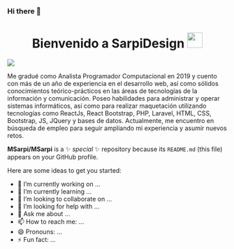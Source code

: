 ### Hi there 👋

<h1 align="center">Bienvenido a SarpiDesign <img src="https://media.giphy.com/media/hvRJCLFzcasrR4ia7z/giphy.gif" width="35"></h1>

<img src="https://lh3.googleusercontent.com/fife/AGXqzDn4T0jUTRnkOAwi9EXkCgtQ2TgmGosoUtHwyFWmcctrxU7v7cZFsVWDHLmesxMiiYEb5Y3aMuJ5R4ZEWtE8O_aA48fAPj1DdzghTC60ta5HuF-pRiHoCh82cpqgs-_SUM9TAd1iArnNWMslGWZXpE3hiyCy2Gnsysz4pGhmGIdvS3qnSwGZn6gOb3xHKXyqsRm8LWPwmkYFAjKR0PxcPm5pl1kBjkYluHg_Ije_NDyJOogxeGsZFPpe-ZTUb9uqWDtZS_nMKN7aIHw9hdq2bKaB8q3GZSAOCe_rMJ_8XtMl7i-OPv6R7pcHtVYf7pP_QhYSYA2OOlQSHxsyZ7I38rdTWd_hJrf-0IweC5c9b6s5r8pEQg_GvUf5eNEyDtMGRJklqwo-7-8PTQlB2gmWGYaOv5CdCRC80zm3rvAFY0bvajjtrR3uXJQo_n0xSbxRpWxLUyBCfv3ZG7zDN1LzhX64m9QbF_g8C9fQY5uM1VC0RVdvPDtpfFedzfb8HFcr3PsJq2-BkaWlxN9VUqhXbZV1ebjXW5gEIRXCl0d23oYVc-fct0We4VHJ0Nlw-aVzKMiGNH2fTg7_sU27FWJoMzbyYF_XeW7EaE2G46ICHogR4c9TZY0bK-9DeG60i56W7-3JrF9JIUrvMgPyEcrEIbOZifEYhHVb-55DKaJYFmKjs8CC6yqkHbHkynjAoYzbfqMqMh5IRofStNMSvAt1YLgRvy3Pkpprs9x2hE7P8aI3Krq0ejuMBDO0ioUnrBcHLnCorLyCgpPkAOzIoJa58Cofvdpsd97miAATaQa5oMTZb_WtDSpDQb-_k-I0WrUWfm3OkbSejGAD1nmy39cy9gZC8BXUxYec1b4UU6sulxFYhBwoNE13E1zngNQc6tSKufwIrl2QloRnPQUrhu_JnPvfYbMZULCOJgJxvB5AdJa2LOkUag-hAjPPAk-qWLxWkN_huGmCUDSMptbqQcAEB3dXQ6bFDZ6RkbulrzdFSy7qLHbZvNmsy2AHc8ZPJxwnE0q2r8-Fz2e6nMbTV4-mgpI3BIsoQobpopYq8zZfTAalaexHMYAPRTqIwa4FBMtbiMtx7dfRI6xFhGReIvzUyxu344lzI0ZMnkwTW5-BxtbGUQnL0pqoM3y_wQIWYN3V9apcpVJEByl6s3OHqXEVnDZlipgfuTq2k9-sDVZg0fh-JuUuQ9e0cXR6qkB5yOfm1nespXIWaPirwYt5frj00Z9q4Il_f0-7pZEGEsmJ0C4AbFAKyv5YyV7mPvwKmSJXgao79BCKyNXt_DPeqlnBapVtXfSZ2G8Ysp-_f1RbROlYxot5p1KRoDUe-SJ2ljYcRrckWcWSLdaxQRswtZ5j_Zcy0I1ZdmGloaMTwzzMCts-KgG4vwWWQSWXbvmmidW-HQwmggSnyOgr9I6mOiVZC_06V6rSXAFtNmrgoWT8X9jvWLwIedU7amXssrLCiCsTcTnK_UxGAIeto3sj7y36cHJWdGn6sdG-Rrq6B7rxCDsk8tFeSevUsI3diDNmBZiLBFE5UTjRCZK3_AfHNuw0-vdLkcu7LvOuCqngdyFllrx91_aNy1SxoUn_KyMi_zTJpPI2TTxdAgGJ9lqVvs6njuOU=w1920-h945">

Me gradué como Analista Programador Computacional en 2019 y cuento con más de un año de experiencia en el desarrollo web, así como sólidos conocimientos teórico-prácticos en las áreas de tecnologías de la información y comunicación. Poseo habilidades para administrar y operar sistemas informáticos, así como para realizar maquetación utilizando tecnologías como ReactJs, React Bootstrap, PHP, Laravel, HTML, CSS, Bootstrap, JS, JQuery y bases de datos. Actualmente, me encuentro en búsqueda de empleo para seguir ampliando mi experiencia y asumir nuevos retos.

**MSarpi/MSarpi** is a ✨ _special_ ✨ repository because its `README.md` (this file) appears on your GitHub profile.

Here are some ideas to get you started:

- 🔭 I’m currently working on ...
- 🌱 I’m currently learning ...
- 👯 I’m looking to collaborate on ...
- 🤔 I’m looking for help with ...
- 💬 Ask me about ...
- 📫 How to reach me: ...
- 😄 Pronouns: ...
- ⚡ Fun fact: ...
